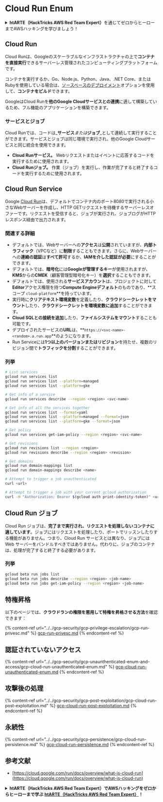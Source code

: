 # Cloud Run Enum

<details>

<summary><strong>htARTE（HackTricks AWS Red Team Expert）</strong>を通じてゼロからヒーローまでAWSハッキングを学びましょう！</summary>

HackTricksをサポートする他の方法：

- **HackTricksで企業を宣伝したい**場合や**HackTricksをPDFでダウンロード**したい場合は、[**SUBSCRIPTION PLANS**](https://github.com/sponsors/carlospolop)をチェックしてください！
- [**公式PEASS＆HackTricksスワッグ**](https://peass.creator-spring.com)を入手する
- [**The PEASS Family**](https://opensea.io/collection/the-peass-family)を発見し、独占的な[NFTs](https://opensea.io/collection/the-peass-family)のコレクションを見つける
- **Discordグループ**に**参加**する💬 ([**Discord group**](https://discord.gg/hRep4RUj7f))または[**telegram group**](https://t.me/peass)に参加するか、**Twitter**🐦で**フォロー**する [**@hacktricks_live**](https://twitter.com/hacktricks_live)
- **HackTricks**と[**HackTricks Cloud**](https://github.com/carlospolop/hacktricks)のGitHubリポジトリにPRを提出して、あなたのハッキングテクニックを共有する

</details>

## Cloud Run <a href="#reviewing-cloud-run-configurations" id="reviewing-cloud-run-configurations"></a>

Cloud Runは、Googleのスケーラブルなインフラストラクチャの上で**コンテナを直接実行**できるサーバーレス管理されたコンピューティングプラットフォームです。

コンテナを実行するか、Go、Node.js、Python、Java、.NET Core、またはRubyを使用している場合は、[ソースベースのデプロイメント](https://cloud.google.com/run/docs/deploying-source-code)オプションを使用して、**コンテナをビルド**できます。

GoogleはCloud Runを**他のGoogle Cloudサービスとの連携**に適して構築しているため、フル機能のアプリケーションを構築できます。

### サービスとジョブ <a href="#services-and-jobs" id="services-and-jobs"></a>

Cloud Runでは、コードは_**サービス**_または_**ジョブ**_として連続して実行することができます。サービスとジョブは同じ環境で実行され、他のGoogle Cloudサービスと同じ統合を使用できます。

- **Cloud Runサービス。** Webリクエストまたはイベントに応答するコードを実行するために使用されます。
- **Cloud Runジョブ。** 作業（ジョブ）を実行し、作業が完了すると終了するコードを実行するために使用されます。

## Cloud Run Service

Google [Cloud Run](https://cloud.google.com/run)は、デフォルトでコンテナ内のポート8080で実行される小さなWebサーバーを作成し、HTTP GETリクエストを待機するサーバーレスオファーです。リクエストを受信すると、ジョブが実行され、ジョブログがHTTPレスポンス経由で出力されます。

### 関連する詳細

- デフォルトでは、Webサーバーへの**アクセス**は**公開**されていますが、**内部トラフィック**（VPCなど）に**制限**することもできます。さらに、Webサーバーへの**連絡の認証**は**すべて許可**するか、**IAMを介した認証が必要**にすることができます。
- デフォルトでは、**暗号化**には**Googleが管理するキー**が使用されますが、**KMS**からの**CMEK**（顧客管理型暗号化キー）を**選択**することもできます。
- デフォルトでは、使用される**サービスアカウント**は、プロジェクトに対して**Editor**アクセス権限を持つ**Compute Engineデフォルト**のものであり、**スコープ `cloud-platform`**を持っています。
- 実行時に**クリアテキスト環境変数**を定義したり、**クラウドシークレットをマウント**したり、**クラウドシークレットを環境変数に追加**することができます。
- **Cloud SQLとの接続を追加**したり、**ファイルシステムをマウント**することも可能です。
- デプロイされたサービスの**URL**は、**`https://<svc-name>-<random>.a.run.app`**のようになります。
- Run Serviceには**1つ以上のバージョンまたはリビジョン**を持たせ、複数のリビジョン間で**トラフィックを分割**することができます。

### 列挙
```bash
# List services
gcloud run services list
gcloud run services list --platform=managed
gcloud run services list --platform=gke

# Get info of a service
gcloud run services describe --region <region> <svc-name>

# Get info of all the services together
gcloud run services list --format=yaml
gcloud run services list --platform=managed --format=json
gcloud run services list --platform=gke --format=json

# Get policy
gcloud run services get-iam-policy --region <region> <svc-name>

# Get revisions
gcloud run revisions list --region <region>
gcloud run revisions describe --region <region> <revision>

# Get domains
gcloud run domain-mappings list
gcloud run domain-mappings describe <name>

# Attempt to trigger a job unauthenticated
curl <url>

# Attempt to trigger a job with your current gcloud authorization
curl -H "Authorization: Bearer $(gcloud auth print-identity-token)" <url>
```
## Cloud Run ジョブ

Cloud Run ジョブは、**完了まで実行され、リクエストを処理しないコンテナに適しています**。ジョブにはリクエストを処理したり、ポートでリッスンしたりする機能がありません。つまり、Cloud Run サービスとは異なり、ジョブには Web サーバーをバンドルすべきではありません。代わりに、ジョブのコンテナは、処理が完了すると終了する必要があります。

### 列挙
```bash
gcloud beta run jobs list
gcloud beta run jobs describe --region <region> <job-name>
gcloud beta run jobs get-iam-policy --region <region> <job-name>
```
## 特権昇格

以下のページでは、**クラウドランの権限を悪用して特権を昇格させる方法**を確認できます：

{% content-ref url="../../gcp-security/gcp-privilege-escalation/gcp-run-privesc.md" %}
[gcp-run-privesc.md](../../gcp-security/gcp-privilege-escalation/gcp-run-privesc.md)
{% endcontent-ref %}

## 認証されていないアクセス

{% content-ref url="../../gcp-security/gcp-unaunthenticated-enum-and-access/gcp-cloud-run-unauthenticated-enum.md" %}
[gcp-cloud-run-unauthenticated-enum.md](../../gcp-security/gcp-unaunthenticated-enum-and-access/gcp-cloud-run-unauthenticated-enum.md)
{% endcontent-ref %}

## 攻撃後の処理

{% content-ref url="../../gcp-security/gcp-post-exploitation/gcp-cloud-run-post-exploitation.md" %}
[gcp-cloud-run-post-exploitation.md](../../gcp-security/gcp-post-exploitation/gcp-cloud-run-post-exploitation.md)
{% endcontent-ref %}

## 永続性

{% content-ref url="../../gcp-security/gcp-persistence/gcp-cloud-run-persistence.md" %}
[gcp-cloud-run-persistence.md](../../gcp-security/gcp-persistence/gcp-cloud-run-persistence.md)
{% endcontent-ref %}

## 参考文献

* [https://cloud.google.com/run/docs/overview/what-is-cloud-run](https://cloud.google.com/run/docs/overview/what-is-cloud-run)

<details>

<summary><strong>htARTE（HackTricks AWS Red Team Expert）でAWSハッキングをゼロからヒーローまで学ぶ</strong> <a href="https://training.hacktricks.xyz/courses/arte"><strong>htARTE（HackTricks AWS Red Team Expert）</strong></a><strong>！</strong></summary>

HackTricksをサポートする他の方法：

* **HackTricksで企業を宣伝したい**、または**HackTricksをPDFでダウンロードしたい**場合は、[**SUBSCRIPTION PLANS**](https://github.com/sponsors/carlospolop)をチェックしてください！
* [**公式PEASS＆HackTricksスウォッグ**](https://peass.creator-spring.com)を入手する
* [**The PEASS Family**](https://opensea.io/collection/the-peass-family)を発見し、独占的な[**NFT**](https://opensea.io/collection/the-peass-family)コレクションを見つける
* 💬 [**Discordグループ**](https://discord.gg/hRep4RUj7f)や[**telegramグループ**](https://t.me/peass)に**参加**するか、**Twitter** 🐦 [**@hacktricks_live**](https://twitter.com/hacktricks_live)を**フォロー**する
* **HackTricks**と[**HackTricks Cloud**](https://github.com/carlospolop/hacktricks)のGitHubリポジトリにPRを提出して、あなたのハッキングトリックを共有する

</details>
